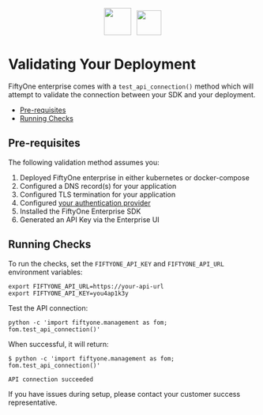 <!-- markdownlint-disable no-inline-html line-length no-alt-text -->
<!-- markdownlint-disable-next-line first-line-heading -->
<div align="center">
<p align="center">

<img src="https://user-images.githubusercontent.com/25985824/106288517-2422e000-6216-11eb-871d-26ad2e7b1e59.png" height="55px"> &nbsp;
<img src="https://user-images.githubusercontent.com/25985824/106288518-24bb7680-6216-11eb-8f10-60052c519586.png" height="50px">

</p>
</div>
<!-- markdownlint-enable no-inline-html line-length no-alt-text -->

# Validating Your Deployment

FiftyOne enterprise comes with a `test_api_connection()` method which will
attempt to validate the connection between your SDK and your deployment.

<!-- toc -->

- [Pre-requisites](#pre-requisites)
- [Running Checks](#running-checks)

<!-- tocstop -->

## Pre-requisites

The following validation method assumes you:

1. Deployed FiftyOne enterprise in either kubernetes or
   docker-compose
1. Configured a DNS record(s) for your application
1. Configured TLS termination for your application
1. Configured
   [your authentication provider](https://docs.voxel51.com/teams/pluggable_auth.html)
1. Installed the FiftyOne Enterprise SDK
1. Generated an API Key via the Enterprise UI

## Running Checks

To run the checks, set the `FIFTYONE_API_KEY` and `FIFTYONE_API_URL`
environment variables:

```shell
export FIFTYONE_API_URL=https://your-api-url
export FIFTYONE_API_KEY=you4ap1k3y
```

Test the API connection:

```shell
python -c 'import fiftyone.management as fom; fom.test_api_connection()'
```

When successful, it will return:

```shell
$ python -c 'import fiftyone.management as fom; fom.test_api_connection()'

API connection succeeded
```

If you have issues during setup, please contact your customer success representative.
